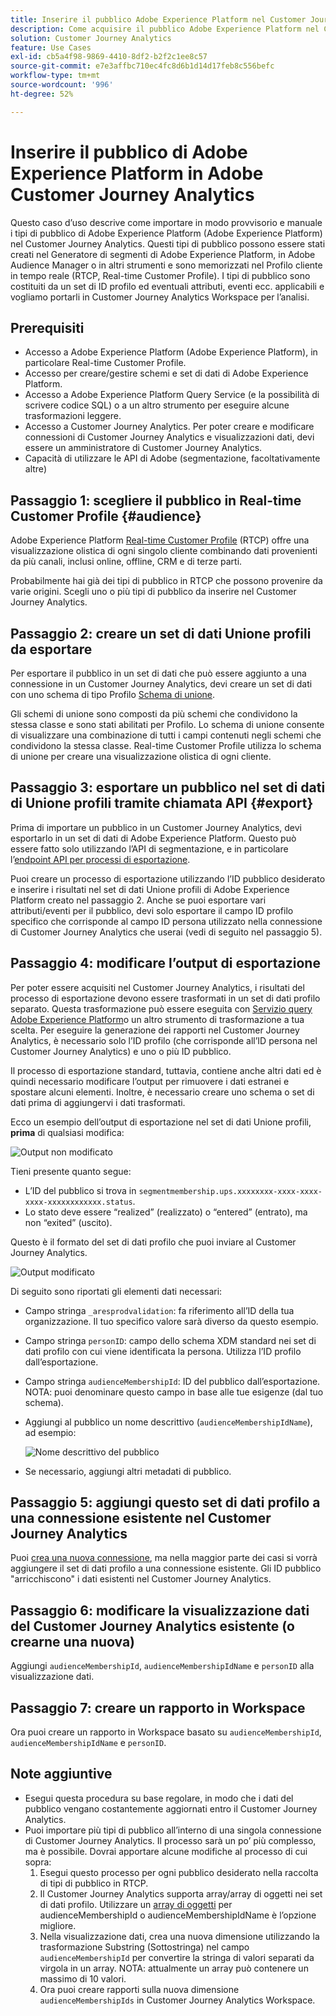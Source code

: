 ```yaml
---
title: Inserire il pubblico Adobe Experience Platform nel Customer Journey Analytics
description: Come acquisire il pubblico Adobe Experience Platform nel Customer Journey Analytics per ulteriori analisi.
solution: Customer Journey Analytics
feature: Use Cases
exl-id: cb5a4f98-9869-4410-8df2-b2f2c1ee8c57
source-git-commit: e7e3affbc710ec4fc8d6b1d14d17feb8c556befc
workflow-type: tm+mt
source-wordcount: '996'
ht-degree: 52%

---
```


# Inserire il pubblico di Adobe Experience Platform in Adobe Customer Journey Analytics

Questo caso d’uso descrive come importare in modo provvisorio e manuale i tipi di pubblico di Adobe Experience Platform (Adobe Experience Platform) nel Customer Journey Analytics. Questi tipi di pubblico possono essere stati creati nel Generatore di segmenti di Adobe Experience Platform, in Adobe Audience Manager o in altri strumenti e sono memorizzati nel Profilo cliente in tempo reale (RTCP, Real-time Customer Profile). I tipi di pubblico sono costituiti da un set di ID profilo ed eventuali attributi, eventi ecc. applicabili e vogliamo portarli in Customer Journey Analytics Workspace per l’analisi.

## Prerequisiti

* Accesso a Adobe Experience Platform (Adobe Experience Platform), in particolare Real-time Customer Profile.
* Accesso per creare/gestire schemi e set di dati di Adobe Experience Platform.
* Accesso a Adobe Experience Platform Query Service (e la possibilità di scrivere codice SQL) o a un altro strumento per eseguire alcune trasformazioni leggere.
* Accesso a Customer Journey Analytics. Per poter creare e modificare connessioni di Customer Journey Analytics e visualizzazioni dati, devi essere un amministratore di Customer Journey Analytics.
* Capacità di utilizzare le API di Adobe (segmentazione, facoltativamente altre)

## Passaggio 1: scegliere il pubblico in Real-time Customer Profile {#audience}

Adobe Experience Platform [Real-time Customer Profile](https://experienceleague.adobe.com/docs/experience-platform/profile/home.html?lang=it) (RTCP) offre una visualizzazione olistica di ogni singolo cliente combinando dati provenienti da più canali, inclusi online, offline, CRM e di terze parti.

Probabilmente hai già dei tipi di pubblico in RTCP che possono provenire da varie origini. Scegli uno o più tipi di pubblico da inserire nel Customer Journey Analytics.

## Passaggio 2: creare un set di dati Unione profili da esportare

Per esportare il pubblico in un set di dati che può essere aggiunto a una connessione in un Customer Journey Analytics, devi creare un set di dati con uno schema di tipo Profilo [Schema di unione](https://experienceleague.adobe.com/docs/experience-platform/profile/union-schemas/union-schema.html?lang=it#understanding-union-schemas).

Gli schemi di unione sono composti da più schemi che condividono la stessa classe e sono stati abilitati per Profilo. Lo schema di unione consente di visualizzare una combinazione di tutti i campi contenuti negli schemi che condividono la stessa classe. Real-time Customer Profile utilizza lo schema di unione per creare una visualizzazione olistica di ogni cliente.

## Passaggio 3: esportare un pubblico nel set di dati di Unione profili tramite chiamata API {#export}

Prima di importare un pubblico in un Customer Journey Analytics, devi esportarlo in un set di dati di Adobe Experience Platform. Questo può essere fatto solo utilizzando l’API di segmentazione, e in particolare l’[endpoint API per processi di esportazione](https://experienceleague.adobe.com/docs/experience-platform/segmentation/api/export-jobs.html?lang=it).

Puoi creare un processo di esportazione utilizzando l’ID pubblico desiderato e inserire i risultati nel set di dati Unione profili di Adobe Experience Platform creato nel passaggio 2. Anche se puoi esportare vari attributi/eventi per il pubblico, devi solo esportare il campo ID profilo specifico che corrisponde al campo ID persona utilizzato nella connessione di Customer Journey Analytics che userai (vedi di seguito nel passaggio 5).

## Passaggio 4: modificare l’output di esportazione

Per poter essere acquisiti nel Customer Journey Analytics, i risultati del processo di esportazione devono essere trasformati in un set di dati profilo separato.  Questa trasformazione può essere eseguita con [Servizio query Adobe Experience Platform](https://experienceleague.adobe.com/docs/experience-platform/query/home.html?lang=it)o un altro strumento di trasformazione a tua scelta. Per eseguire la generazione dei rapporti nel Customer Journey Analytics, è necessario solo l’ID profilo (che corrisponde all’ID persona nel Customer Journey Analytics) e uno o più ID pubblico.

Il processo di esportazione standard, tuttavia, contiene anche altri dati ed è quindi necessario modificare l’output per rimuovere i dati estranei e spostare alcuni elementi. Inoltre, è necessario creare uno schema o set di dati prima di aggiungervi i dati trasformati.

Ecco un esempio dell’output di esportazione nel set di dati Unione profili, **prima** di qualsiasi modifica:

![Output non modificato](../assets/export-unedited.png)

Tieni presente quanto segue:

* L’ID del pubblico si trova in `segmentmembership.ups.xxxxxxxx-xxxx-xxxx-xxxx-xxxxxxxxxxxx.status`.
* Lo stato deve essere “realized” (realizzato) o “entered” (entrato), ma non “exited” (uscito).

Questo è il formato del set di dati profilo che puoi inviare al Customer Journey Analytics.

![Output modificato](../assets/export-edited.png)

Di seguito sono riportati gli elementi dati necessari:

* Campo stringa `_aresprodvalidation`: fa riferimento all’ID della tua organizzazione. Il tuo specifico valore sarà diverso da questo esempio.
* Campo stringa `personID`: campo dello schema XDM standard nei set di dati profilo con cui viene identificata la persona. Utilizza l’ID profilo dall’esportazione.
* Campo stringa `audienceMembershipId`: ID del pubblico dall’esportazione. NOTA: puoi denominare questo campo in base alle tue esigenze (dal tuo schema).
* Aggiungi al pubblico un nome descrittivo (`audienceMembershipIdName`), ad esempio:

  ![Nome descrittivo del pubblico](../assets/audience-name.png)

* Se necessario, aggiungi altri metadati di pubblico.

## Passaggio 5: aggiungi questo set di dati profilo a una connessione esistente nel Customer Journey Analytics

Puoi [crea una nuova connessione](/help/connections/create-connection.md), ma nella maggior parte dei casi si vorrà aggiungere il set di dati profilo a una connessione esistente. Gli ID pubblico &quot;arricchiscono&quot; i dati esistenti nel Customer Journey Analytics.

## Passaggio 6: modificare la visualizzazione dati del Customer Journey Analytics esistente (o crearne una nuova)

Aggiungi `audienceMembershipId`, `audienceMembershipIdName` e `personID` alla visualizzazione dati.

## Passaggio 7: creare un rapporto in Workspace

Ora puoi creare un rapporto in Workspace basato su `audienceMembershipId`, `audienceMembershipIdName` e `personID`.

## Note aggiuntive

* Esegui questa procedura su base regolare, in modo che i dati del pubblico vengano costantemente aggiornati entro il Customer Journey Analytics.
* Puoi importare più tipi di pubblico all’interno di una singola connessione di Customer Journey Analytics. Il processo sarà un po’ più complesso, ma è possibile. Dovrai apportare alcune modifiche al processo di cui sopra:
   1. Esegui questo processo per ogni pubblico desiderato nella raccolta di tipi di pubblico in RTCP.
   1. Il Customer Journey Analytics supporta array/array di oggetti nei set di dati profilo. Utilizzare un [array di oggetti](https://experienceleague.adobe.com/docs/analytics-platform/using/cja-usecases/complex-data/object-arrays.html?lang=it) per audienceMembershipId o audienceMembershipIdName è l’opzione migliore.
   1. Nella visualizzazione dati, crea una nuova dimensione utilizzando la trasformazione Substring (Sottostringa) nel campo `audienceMembershipId` per convertire la stringa di valori separati da virgola in un array. NOTA: attualmente un array può contenere un massimo di 10 valori.
   1. Ora puoi creare rapporti sulla nuova dimensione `audienceMembershipIds` in Customer Journey Analytics Workspace.
